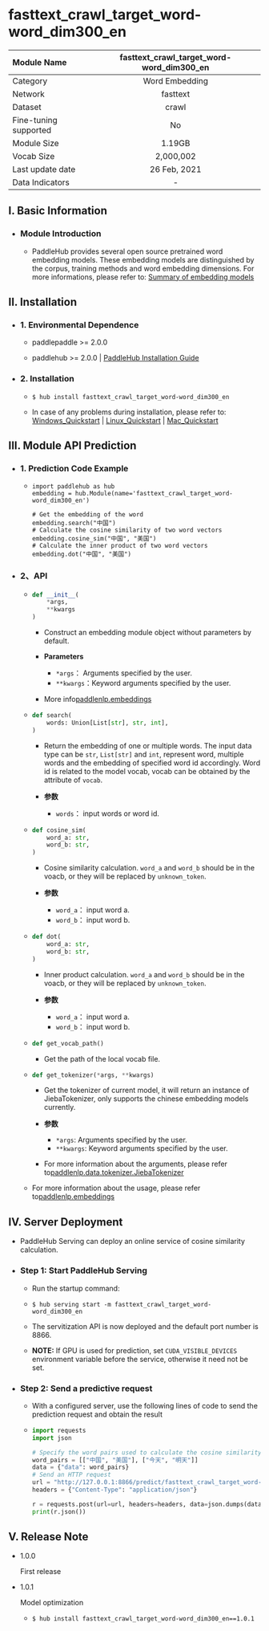 # fasttext_crawl_target_word-word_dim300_en
|Module Name|fasttext_crawl_target_word-word_dim300_en|
| :--- | :---: | 
|Category|Word Embedding|
|Network|fasttext|
|Dataset|crawl|
|Fine-tuning supported|No|
|Module Size|1.19GB|
|Vocab Size|2,000,002|
|Last update date|26 Feb, 2021|
|Data Indicators|-|

## I. Basic Information

- ### Module Introduction

    - PaddleHub provides several open source pretrained word embedding models. These embedding models are distinguished by the corpus, training methods and word embedding dimensions. For more informations, please refer to: [Summary of embedding models](https://github.com/PaddlePaddle/models/blob/release/2.0-beta/PaddleNLP/docs/embeddings.md)

## II. Installation

- ### 1. Environmental Dependence

  - paddlepaddle >= 2.0.0

  - paddlehub >= 2.0.0    | [PaddleHub Installation Guide](../../../../docs/docs_ch/get_start/installation_en.rst)

- ### 2. Installation

  - ```shell
    $ hub install fasttext_crawl_target_word-word_dim300_en
    ```

  - In case of any problems during installation, please refer to: [Windows_Quickstart](../../../../docs/docs_ch/get_start/windows_quickstart_en.md) | [Linux_Quickstart](../../../../docs/docs_ch/get_start/linux_quickstart_en.md) | [Mac_Quickstart](../../../../docs/docs_ch/get_start/mac_quickstart_en.md)

## III. Module API Prediction

- ### 1. Prediction Code Example

  - ```
    import paddlehub as hub
    embedding = hub.Module(name='fasttext_crawl_target_word-word_dim300_en')

    # Get the embedding of the word
    embedding.search("中国")
    # Calculate the cosine similarity of two word vectors
    embedding.cosine_sim("中国", "美国")
    # Calculate the inner product of two word vectors
    embedding.dot("中国", "美国")
    ```

- ### 2、API

  - ```python
    def __init__(
        *args,
        **kwargs
    )
    ```

    - Construct an embedding module object without parameters by default.

    - **Parameters**
      - `*args`： Arguments specified by the user.
      - `**kwargs`：Keyword arguments specified by the user.

    - More info[paddlenlp.embeddings](https://github.com/PaddlePaddle/models/tree/release/2.0-beta/PaddleNLP/paddlenlp/embeddings)


  - ```python
    def search(
        words: Union[List[str], str, int],
    )
    ```

    - Return the embedding of one or multiple words. The input data type can be `str`, `List[str]` and `int`, represent word, multiple words and the embedding of specified word id accordingly. Word id is related to the model vocab, vocab can be obtained by the attribute of `vocab`.

    - **参数**
      - `words`： input words or word id.


  - ```python
    def cosine_sim(
        word_a: str,
        word_b: str,
    )
    ```

    - Cosine similarity calculation. `word_a` and `word_b` should be in the voacb, or they will be replaced by `unknown_token`. 

    - **参数**
      - `word_a`： input word a.
      - `word_b`： input word b.


  - ```python
    def dot(
        word_a: str,
        word_b: str,
    )
    ```

    - Inner product calculation. `word_a` and `word_b` should be in the voacb, or they will be replaced by `unknown_token`. 

    - **参数**
      - `word_a`： input word a.
      - `word_b`： input word b.


  - ```python
    def get_vocab_path()
    ```

    - Get the path of the local vocab file.


  - ```python
    def get_tokenizer(*args, **kwargs)
    ```

    - Get the tokenizer of current model, it will return an instance of JiebaTokenizer, only supports the chinese embedding models currently.

    - **参数**
      - `*args`: Arguments specified by the user.
      - `**kwargs`: Keyword arguments specified by the user.
    
    - For more information about the arguments, please refer to[paddlenlp.data.tokenizer.JiebaTokenizer](https://github.com/PaddlePaddle/models/blob/release/2.0-beta/PaddleNLP/paddlenlp/data/tokenizer.py)

  - For more information about the usage, please refer to[paddlenlp.embeddings](https://github.com/PaddlePaddle/models/tree/release/2.0-beta/PaddleNLP/paddlenlp/embeddings)


## IV. Server Deployment

- PaddleHub Serving can deploy an online service of cosine similarity calculation.

- ### Step 1: Start PaddleHub Serving

  - Run the startup command:

  - ```shell
    $ hub serving start -m fasttext_crawl_target_word-word_dim300_en
    ```

  - The servitization API is now deployed and the default port number is 8866.

  - **NOTE:** If GPU is used for prediction, set `CUDA_VISIBLE_DEVICES` environment variable before the service, otherwise it need not be set.

- ### Step 2: Send a predictive request

  - With a configured server, use the following lines of code to send the prediction request and obtain the result

  - ```python
    import requests
    import json

    # Specify the word pairs used to calculate the cosine similarity [[word_a, word_b], [word_a, word_b], ... ]]
    word_pairs = [["中国", "美国"], ["今天", "明天"]]
    data = {"data": word_pairs}
    # Send an HTTP request
    url = "http://127.0.0.1:8866/predict/fasttext_crawl_target_word-word_dim300_en"
    headers = {"Content-Type": "application/json"}

    r = requests.post(url=url, headers=headers, data=json.dumps(data))
    print(r.json())
    ```


## V. Release Note

* 1.0.0

  First release

* 1.0.1

  Model optimization
  - ```shell
    $ hub install fasttext_crawl_target_word-word_dim300_en==1.0.1
    ```